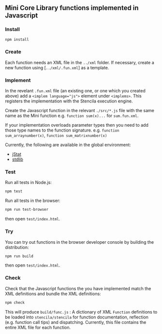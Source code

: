 ## Mini Core Library functions implemented in Javascript

### Install

```bash
npm install
```

### Create

Each function needs an XML file in the `../xml` folder. If necessary, create a new function using [`../xml/.fun.xml`] as a template. 

### Implement

In the revelant `.fun.xml` file (an existing one, or one which you created above) add a `<implem language="js">` element under `<implems>`. This registers the implementation with the Stencila execution engine.

Create the Javascript function in the relevant `./src/*.js` file with the same name as the Mini function e.g. `function sum(x)...` for `sum.fun.xml`.

If your implementation overloads parameter types then you need to add those type names to the function signature. e.g. `function sum_arraynumber(x)`, `function sum_matrixnumber(x)`

Currently, the following are available in the global environment:

- [jStat](http://jstat.github.io/)
- [stdlib](https://stdlib.io/)

### Test

Run all tests in Node.js:

```bash
npm test
```

Run all tests in the browser:

```bash
npm run test-browser
```

then open `test/index.html`.

### Try

You can try out functions in the browser developer console by building the distribution:

```bash
npm run build
```

then open `test/index.html`.

### Check

Check that the Javascript functions the you have implemented match the XML definitions and bundle the XML definitions:

```bash
npm check
```

This will produce `build/func.js` : A dictionary of XML `Function` definitions to be loaded into `stencila/stencila` for function documentation, reflection (e.g. function call tips) and dispatching. Currently, this file contains the entire XML file for each function.
